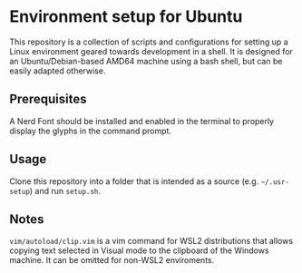 # Environment setup for Ubuntu
This repository is a collection of scripts and configurations for setting up a Linux environment geared towards development in a shell. It is designed for an Ubuntu/Debian-based AMD64 machine using a bash shell, but can be easily adapted otherwise.

## Prerequisites
A Nerd Font should be installed and enabled in the terminal to properly display the glyphs in the command prompt.

## Usage
Clone this repository into a folder that is intended as a source (e.g. `~/.usr-setup`) and run `setup.sh`.

## Notes
`vim/autoload/clip.vim` is a vim command for WSL2 distributions that allows copying text selected in Visual mode to the clipboard of the Windows machine. It can be omitted for non-WSL2 enviroments.
